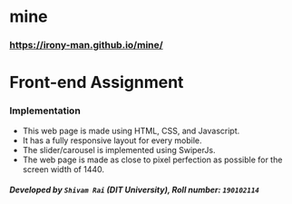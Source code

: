 # mine
### https://irony-man.github.io/mine/

# Front-end Assignment

### Implementation
- This web page is made using HTML, CSS, and Javascript.
- It has a fully responsive layout for every mobile.
- The slider/carousel is implemented using SwiperJs.
- The web page is made as close to pixel perfection as possible for the screen width of 1440.

##### Developed by `Shivam Rai` (DIT University), Roll number: `190102114`
